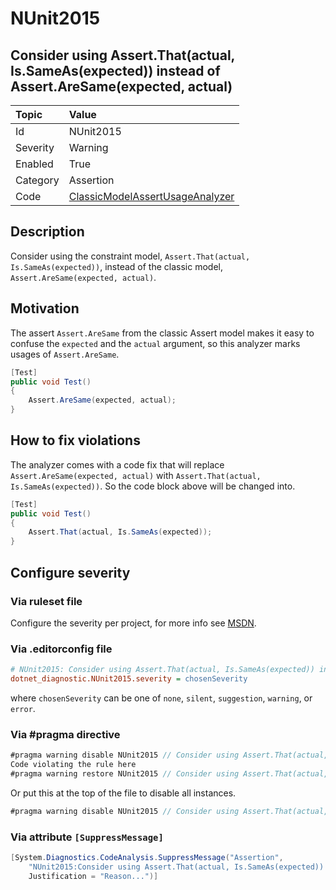 # NUnit2015

## Consider using Assert.That(actual, Is.SameAs(expected)) instead of Assert.AreSame(expected, actual)

| Topic    | Value
| :--      | :--
| Id       | NUnit2015
| Severity | Warning
| Enabled  | True
| Category | Assertion
| Code     | [ClassicModelAssertUsageAnalyzer](https://github.com/nunit/nunit.analyzers/blob/3.8.0/src/nunit.analyzers/ClassicModelAssertUsage/ClassicModelAssertUsageAnalyzer.cs)

## Description

Consider using the constraint model, `Assert.That(actual, Is.SameAs(expected))`, instead of the classic model,
`Assert.AreSame(expected, actual)`.

## Motivation

The assert `Assert.AreSame` from the classic Assert model makes it easy to confuse the `expected` and the `actual`
argument, so this analyzer marks usages of `Assert.AreSame`.

```csharp
[Test]
public void Test()
{
    Assert.AreSame(expected, actual);
}
```

## How to fix violations

The analyzer comes with a code fix that will replace `Assert.AreSame(expected, actual)` with `Assert.That(actual,
Is.SameAs(expected))`. So the code block above will be changed into.

```csharp
[Test]
public void Test()
{
    Assert.That(actual, Is.SameAs(expected));
}
```

<!-- start generated config severity -->
## Configure severity

### Via ruleset file

Configure the severity per project, for more info see
[MSDN](https://learn.microsoft.com/en-us/visualstudio/code-quality/using-rule-sets-to-group-code-analysis-rules?view=vs-2022).

### Via .editorconfig file

```ini
# NUnit2015: Consider using Assert.That(actual, Is.SameAs(expected)) instead of Assert.AreSame(expected, actual)
dotnet_diagnostic.NUnit2015.severity = chosenSeverity
```

where `chosenSeverity` can be one of `none`, `silent`, `suggestion`, `warning`, or `error`.

### Via #pragma directive

```csharp
#pragma warning disable NUnit2015 // Consider using Assert.That(actual, Is.SameAs(expected)) instead of Assert.AreSame(expected, actual)
Code violating the rule here
#pragma warning restore NUnit2015 // Consider using Assert.That(actual, Is.SameAs(expected)) instead of Assert.AreSame(expected, actual)
```

Or put this at the top of the file to disable all instances.

```csharp
#pragma warning disable NUnit2015 // Consider using Assert.That(actual, Is.SameAs(expected)) instead of Assert.AreSame(expected, actual)
```

### Via attribute `[SuppressMessage]`

```csharp
[System.Diagnostics.CodeAnalysis.SuppressMessage("Assertion",
    "NUnit2015:Consider using Assert.That(actual, Is.SameAs(expected)) instead of Assert.AreSame(expected, actual)",
    Justification = "Reason...")]
```
<!-- end generated config severity -->
